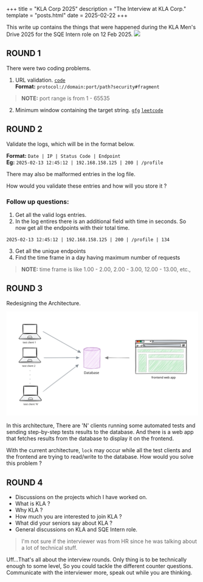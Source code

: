 +++
title = "KLA Corp 2025"
description = "The Interview at KLA Corp."
template = "posts.html"
date = 2025-02-22
+++

<div class="flex items-center">
    This write up contains the things that were happened during the KLA Men's Drive 2025 for the SQE Intern role on 12 Feb 2025.
    <img class="!rounded-none !w-20 !m-0 px-2 !shadow-none" src="../images/kla.webp">
</div>

## ROUND 1

There were two coding problems.

1. URL validation. [`code`](https://rentry.co/validate-url)  
**Format:** `protocol://domain:port/path?security#fragment`  

> **NOTE:** port range is from 1 - 65535

2. Minimum window containing the target string. [`gfg`](https://www.geeksforgeeks.org/find-the-smallest-window-in-a-string-containing-all-characters-of-another-string/) [`leetcode`](https://leetcode.com/problems/minimum-window-substring/description/)

## ROUND 2

Validate the logs, which will be in the format below.

**Format:** `Date | IP | Status Code | Endpoint`  
**Eg:** `2025-02-13 12:45:12 | 192.168.158.125 | 200 | /profile`

There may also be malformed entries in the log file.

How would you validate these entries and how will you store it ?

### Follow up questions:

1. Get all the valid logs entries.
2. In the log entires there is an additional field with time in seconds. So now get all the endpoints with their total time.  
```
2025-02-13 12:45:12 | 192.168.158.125 | 200 | /profile | 134
```

3. Get all the unique endpoints
4. Find the time frame in a day having maximum number of requests
> **NOTE:** time frame is like 1.00 - 2.00, 2.00 - 3.00, 12.00 - 13.00, etc.,

## ROUND 3

Redesigning the Architecture.

![](./KLA_R3.svg)

In this architecture, There are 'N' clients running some automated tests and sending step-by-step tests results to the database. And there is a web app that fetches results from the database to display it on the frontend.

With the current architecture, `lock` may occur while all the test clients and the frontend are trying to read/write to the database. How would you solve this problem ?

## ROUND 4

- Discussions on the projects which I have worked on.
- What is KLA ?
- Why KLA ?
- How much you are interested to join KLA ?
- What did your seniors say about KLA ?
- General discussions on KLA and SQE Intern role.

> I'm not sure if the interviewer was from HR since he was talking about a lot of technical stuff. 

Uff...That's all about the interview rounds. Only thing is to be technically enough to some level, So you could tackle the different counter questions. Communicate with the interviewer more, speak out while you are thinking.


